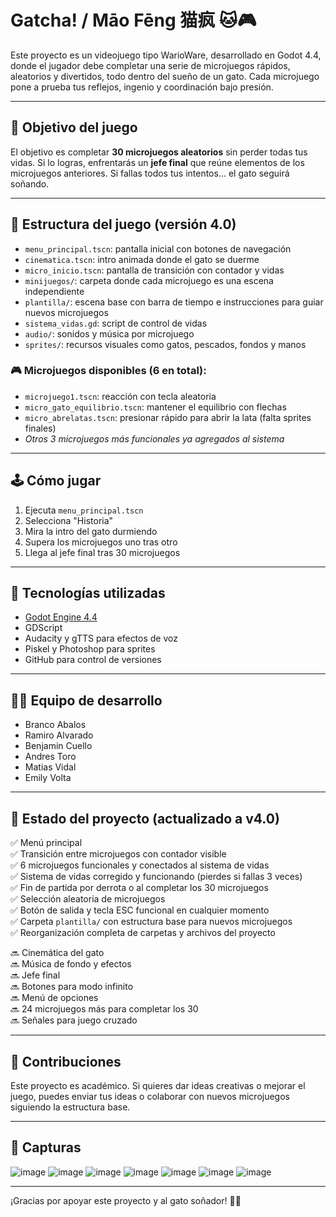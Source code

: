 # Gatcha! / Māo Fēng 猫疯 🐱🎮

Este proyecto es un videojuego tipo WarioWare, desarrollado en Godot 4.4, donde el jugador debe completar una serie de microjuegos rápidos, aleatorios y divertidos, todo dentro del sueño de un gato. Cada microjuego pone a prueba tus reflejos, ingenio y coordinación bajo presión.

---

## 🎯 Objetivo del juego

El objetivo es completar **30 microjuegos aleatorios** sin perder todas tus vidas. Si lo logras, enfrentarás un **jefe final** que reúne elementos de los microjuegos anteriores. Si fallas todos tus intentos... el gato seguirá soñando.

---

## 🧩 Estructura del juego (versión 4.0)

- `menu_principal.tscn`: pantalla inicial con botones de navegación  
- `cinematica.tscn`: intro animada donde el gato se duerme  
- `micro_inicio.tscn`: pantalla de transición con contador y vidas  
- `minijuegos/`: carpeta donde cada microjuego es una escena independiente  
- `plantilla/`: escena base con barra de tiempo e instrucciones para guiar nuevos microjuegos  
- `sistema_vidas.gd`: script de control de vidas  
- `audio/`: sonidos y música por microjuego  
- `sprites/`: recursos visuales como gatos, pescados, fondos y manos  

### 🎮 Microjuegos disponibles (6 en total):

- `microjuego1.tscn`: reacción con tecla aleatoria  
- `micro_gato_equilibrio.tscn`: mantener el equilibrio con flechas  
- `micro_abrelatas.tscn`: presionar rápido para abrir la lata (falta sprites finales)  
- *Otros 3 microjuegos más funcionales ya agregados al sistema*

---

## 🕹️ Cómo jugar

1. Ejecuta `menu_principal.tscn`  
2. Selecciona "Historia"  
3. Mira la intro del gato durmiendo  
4. Supera los microjuegos uno tras otro  
5. Llega al jefe final tras 30 microjuegos  

---

## 🔧 Tecnologías utilizadas

- [Godot Engine 4.4](https://godotengine.org/)  
- GDScript  
- Audacity y gTTS para efectos de voz  
- Piskel y Photoshop para sprites  
- GitHub para control de versiones  

---

## 👨‍💻 Equipo de desarrollo

- Branco Abalos  
- Ramiro Alvarado  
- Benjamin Cuello  
- Andres Toro  
- Matias Vidal  
- Emily Volta  

---

## 🚧 Estado del proyecto (actualizado a v4.0)

✅ Menú principal  
✅ Transición entre microjuegos con contador visible  
✅ 6 microjuegos funcionales y conectados al sistema de vidas  
✅ Sistema de vidas corregido y funcionando (pierdes si fallas 3 veces)  
✅ Fin de partida por derrota o al completar los 30 microjuegos  
✅ Selección aleatoria de microjuegos  
✅ Botón de salida y tecla ESC funcional en cualquier momento  
✅ Carpeta `plantilla/` con estructura base para nuevos microjuegos  
✅ Reorganización completa de carpetas y archivos del proyecto  

🔜 Cinemática del gato  
🔜 Música de fondo y efectos  
🔜 Jefe final  
🔜 Botones para modo infinito  
🔜 Menú de opciones  
🔜 24 microjuegos más para completar los 30  
🔜 Señales para juego cruzado  

---

## 💬 Contribuciones

Este proyecto es académico. Si quieres dar ideas creativas o mejorar el juego, puedes enviar tus ideas o colaborar con nuevos microjuegos siguiendo la estructura base.

---


## 📸 Capturas

![image](https://github.com/user-attachments/assets/6a6be39f-9221-4592-8022-45d48e37cfe8)
![image](https://github.com/user-attachments/assets/2c5ffa12-a32e-4ee4-99c2-41926c0e2734)
![image](https://github.com/user-attachments/assets/2dc3a5a0-24bf-42d7-9515-d218766fef86)
![image](https://github.com/user-attachments/assets/5a8d963a-bda2-4f3a-a1e9-1b8c25651b35)
![image](https://github.com/user-attachments/assets/5f9e7627-5b3e-4694-ad6f-f6559964f4e1)
![image](https://github.com/user-attachments/assets/93eef93d-0432-4d4a-8444-4edc769368ca)
![image](https://github.com/user-attachments/assets/d7f875fb-e51a-4378-b6dc-41edd2caf36f)

---

¡Gracias por apoyar este proyecto y al gato soñador! 🐾✨
